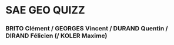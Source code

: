 # SAE GEO QUIZZ

### BRITO Clément / GEORGES Vincent / DURAND Quentin / DIRAND Félicien (/ KOLER Maxime)
